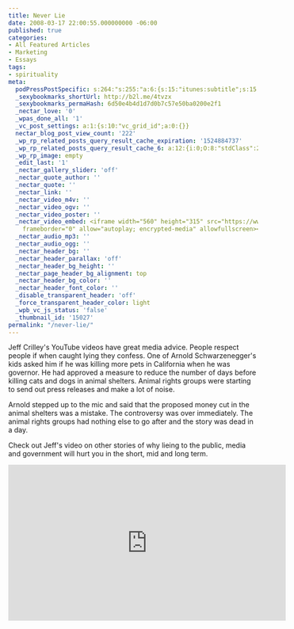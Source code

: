```yaml
---
title: Never Lie
date: 2008-03-17 22:00:55.000000000 -06:00
published: true
categories:
- All Featured Articles
- Marketing
- Essays
tags:
- spirituality
meta:
  podPressPostSpecific: s:264:"s:255:"a:6:{s:15:"itunes:subtitle";s:15:"##PostExcerpt##";s:14:"itunes:summary";s:15:"##PostExcerpt##";s:15:"itunes:keywords";s:17:"##WordPressCats##";s:13:"itunes:author";s:10:"##Global##";s:15:"itunes:explicit";s:7:"Default";s:12:"itunes:block";s:7:"Default";}";";
  _sexybookmarks_shortUrl: http://b2l.me/4tvzx
  _sexybookmarks_permaHash: 6d50e4b4d1d7d0b7c57e50ba0200e2f1
  _nectar_love: '0'
  _wpas_done_all: '1'
  _vc_post_settings: a:1:{s:10:"vc_grid_id";a:0:{}}
  nectar_blog_post_view_count: '222'
  _wp_rp_related_posts_query_result_cache_expiration: '1524884737'
  _wp_rp_related_posts_query_result_cache_6: a:12:{i:0;O:8:"stdClass":2:{s:7:"post_id";s:4:"1030";s:5:"score";s:17:"58.80535923229862";}i:1;O:8:"stdClass":2:{s:7:"post_id";s:4:"1233";s:5:"score";s:17:"43.59264661184394";}i:2;O:8:"stdClass":2:{s:7:"post_id";s:4:"8192";s:5:"score";s:17:"29.39993982540991";}i:3;O:8:"stdClass":2:{s:7:"post_id";s:3:"352";s:5:"score";s:18:"26.842462915612654";}i:4;O:8:"stdClass":2:{s:7:"post_id";s:3:"268";s:5:"score";s:18:"21.908686627055996";}i:5;O:8:"stdClass":2:{s:7:"post_id";s:4:"1255";s:5:"score";s:18:"21.086083728152385";}i:6;O:8:"stdClass":2:{s:7:"post_id";s:4:"2132";s:5:"score";s:18:"15.895122407563656";}i:7;O:8:"stdClass":2:{s:7:"post_id";s:4:"1209";s:5:"score";s:18:"15.895122407563656";}i:8;O:8:"stdClass":2:{s:7:"post_id";s:3:"240";s:5:"score";s:18:"15.895122407563656";}i:9;O:8:"stdClass":2:{s:7:"post_id";s:3:"154";s:5:"score";s:18:"15.524992321905225";}i:10;O:8:"stdClass":2:{s:7:"post_id";s:3:"699";s:5:"score";s:17:"13.83039660111683";}i:11;O:8:"stdClass":2:{s:7:"post_id";s:4:"4206";s:5:"score";s:17:"11.83333894089178";}}
  _wp_rp_image: empty
  _edit_last: '1'
  _nectar_gallery_slider: 'off'
  _nectar_quote_author: ''
  _nectar_quote: ''
  _nectar_link: ''
  _nectar_video_m4v: ''
  _nectar_video_ogv: ''
  _nectar_video_poster: ''
  _nectar_video_embed: <iframe width="560" height="315" src="https://www.youtube.com/embed/xwSwzb47mlU"
    frameborder="0" allow="autoplay; encrypted-media" allowfullscreen></iframe>
  _nectar_audio_mp3: ''
  _nectar_audio_ogg: ''
  _nectar_header_bg: ''
  _nectar_header_parallax: 'off'
  _nectar_header_bg_height: ''
  _nectar_page_header_bg_alignment: top
  _nectar_header_bg_color: ''
  _nectar_header_font_color: ''
  _disable_transparent_header: 'off'
  _force_transparent_header_color: light
  _wpb_vc_js_status: 'false'
  _thumbnail_id: '15027'
permalink: "/never-lie/"
---
```

Jeff Crilley's YouTube videos have great media advice. People respect people if when caught lying they confess. One of Arnold Schwarzenegger's kids asked him if he was killing more pets in California when he was governor. He had approved a measure to reduce the number of days before killing cats and dogs in animal shelters. Animal rights groups were starting to send out press releases and make a lot of noise.

Arnold stepped up to the mic and said that the proposed money cut in the animal shelters was a mistake. The controversy was over immediately. The animal rights groups had nothing else to go after and the story was dead in a day.

Check out Jeff's video on other stories of why lieing to the public, media and government will hurt you in the short, mid and long term.

<iframe width="560" height="315" src="https://www.youtube.com/embed/xwSwzb47mlU" frameborder="0" allow="autoplay; encrypted-media" allowfullscreen></iframe></p>
